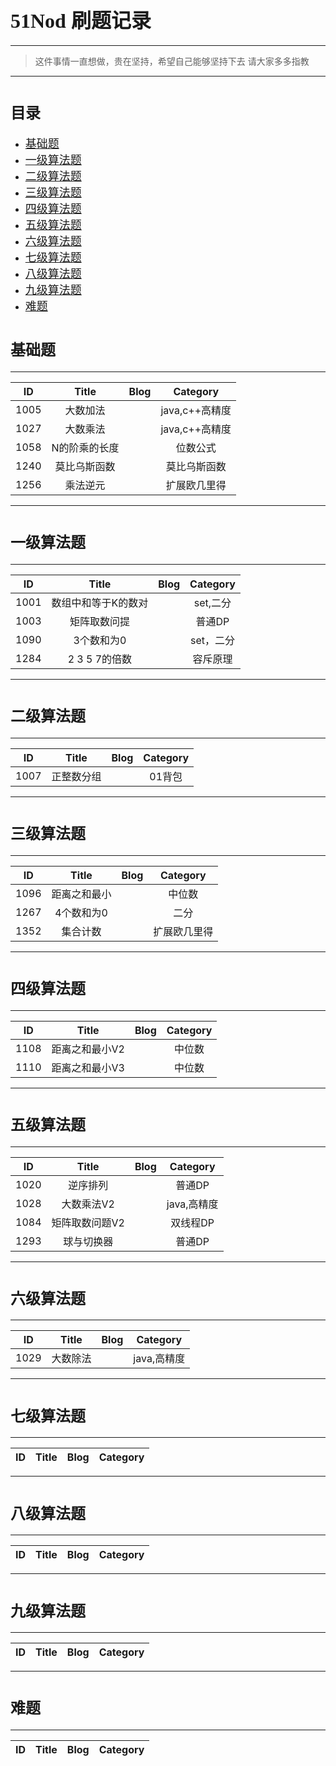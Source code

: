 # <font face="微软雅黑" size=6>51Nod 刷题记录</font>
---
> 这件事情一直想做，贵在坚持，希望自己能够坚持下去
> 请大家多多指教
---
# <font face="微软雅黑" size=5>目录</font> #
* <font size=4>[基础题](#0)</font>
* <font size=4>[一级算法题](#1)</font>
* <font size=4>[二级算法题](#2)</font>
* <font size=4>[三级算法题](#3)</font>
* <font size=4>[四级算法题](#4)</font>
* <font size=4>[五级算法题](#5)</font>
* <font size=4>[六级算法题](#6)</font>
* <font size=4>[七级算法题](#7)</font>
* <font size=4>[八级算法题](#8)</font>
* <font size=4>[九级算法题](#9)</font>
* <font size=4>[难题](#10)</font>

## <h1 id="0"><font face="微软雅黑" size=5>基础题</font></h1> ##
---
|  ID  |     Title     | Blog |    Category    |
|:----:|:-------------:|:----:|:--------------:|
| 1005 |   大数加法    |      | java,c++高精度 |
| 1027 |   大数乘法    |      | java,c++高精度 |
| 1058 | N的阶乘的长度 |      |    位数公式    |
| 1240 | 莫比乌斯函数  |      |  莫比乌斯函数  |
| 1256 |   乘法逆元    |      |  扩展欧几里得  |
---
## <h1 id="1"><font face="微软雅黑" size=5>一级算法题</font></h1> ##
---
|  ID  |        Title        | Blog | Category  |
|:----:|:-------------------:|:----:|:---------:|
| 1001 | 数组中和等于K的数对 |      | set,二分  |
| 1003 |    矩阵取数问提     |      |  普通DP   |
| 1090 |   3个数和为0   |      | set，二分 |
| 1284 |    2 3 5 7的倍数    |      | 容斥原理  |
---
## <h1 id="2"><font face="微软雅黑" size=5>二级算法题</font></h1> ##
---
|  ID  |      Title      | Blog | Category |
|:----:|:---------------:|:----:|:--------:|
| 1007 | 正整数分组 |      |  01背包  |
---
## <h1 id="3"><font face="微软雅黑" size=5>三级算法题</font></h1> ##
---
|  ID  |    Title     | Blog |   Category   |
|:----:|:------------:|:----:|:------------:|
| 1096 | 距离之和最小 |      |    中位数    |
| 1267 |  4个数和为0  |      |     二分     |
| 1352 |   集合计数   |      | 扩展欧几里得 |
---
## <h1 id="4"><font face="微软雅黑" size=5>四级算法题</font></h1> ##
---
|  ID  |     Title      | Blog | Category |
|:----:|:--------------:|:----:|:--------:|
| 1108 | 距离之和最小V2 |      |  中位数  |
| 1110 | 距离之和最小V3 |      |  中位数  |
---
## <h1 id="5"><font face="微软雅黑" size=5>五级算法题</font></h1> ##
---
|  ID  |     Title      | Blog |  Category   |
|:----:|:--------------:|:----:|:-----------:|
| 1020 |    逆序排列    |      |   普通DP    |
| 1028 |   大数乘法V2   |      | java,高精度 |
| 1084 | 矩阵取数问题V2 |      |  双线程DP   |
| 1293 |   球与切换器   |      |   普通DP    |
---
## <h1 id="6"><font face="微软雅黑" size=5>六级算法题</font></h1> ##
---
|  ID  |  Title   | Blog |  Category   |
|:----:|:--------:|:----:|:-----------:|
| 1029 | 大数除法 |      | java,高精度 |
---
## <h1 id="7"><font face="微软雅黑" size=5>七级算法题</font></h1> ##
---
| ID  | Title | Blog | Category |
|:---:|:-----:|:----:|:--------:|

---
## <h1 id="8"><font face="微软雅黑" size=5>八级算法题</font></h1> ##
---
| ID  | Title | Blog | Category |
|:---:|:-----:|:----:|:--------:|

---
## <h1 id="9"><font face="微软雅黑" size=5>九级算法题</font></h1> ##
---
| ID  | Title | Blog | Category |
|:---:|:-----:|:----:|:--------:|

---
## <h1 id="10"><font face="微软雅黑" size=5>难题</font></h1> ##
---
|  ID  |  Title   | Blog |  Category   |
|:----:|:--------:|:----:|:-----------:|
